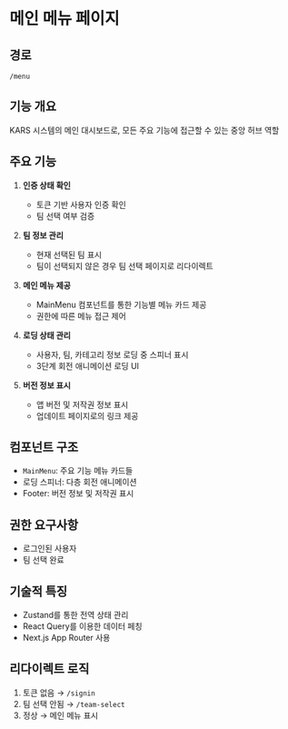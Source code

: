 # 메인 메뉴 페이지

## 경로
`/menu`

## 기능 개요
KARS 시스템의 메인 대시보드로, 모든 주요 기능에 접근할 수 있는 중앙 허브 역할

## 주요 기능
1. **인증 상태 확인**
   - 토큰 기반 사용자 인증 확인
   - 팀 선택 여부 검증

2. **팀 정보 관리**
   - 현재 선택된 팀 표시
   - 팀이 선택되지 않은 경우 팀 선택 페이지로 리다이렉트

3. **메인 메뉴 제공**
   - MainMenu 컴포넌트를 통한 기능별 메뉴 카드 제공
   - 권한에 따른 메뉴 접근 제어

4. **로딩 상태 관리**
   - 사용자, 팀, 카테고리 정보 로딩 중 스피너 표시
   - 3단계 회전 애니메이션 로딩 UI

5. **버전 정보 표시**
   - 앱 버전 및 저작권 정보 표시
   - 업데이트 페이지로의 링크 제공

## 컴포넌트 구조
- `MainMenu`: 주요 기능 메뉴 카드들
- 로딩 스피너: 다층 회전 애니메이션
- Footer: 버전 정보 및 저작권 표시

## 권한 요구사항
- 로그인된 사용자
- 팀 선택 완료

## 기술적 특징
- Zustand를 통한 전역 상태 관리
- React Query를 이용한 데이터 페칭
- Next.js App Router 사용

## 리다이렉트 로직
1. 토큰 없음 → `/signin`
2. 팀 선택 안됨 → `/team-select`
3. 정상 → 메인 메뉴 표시